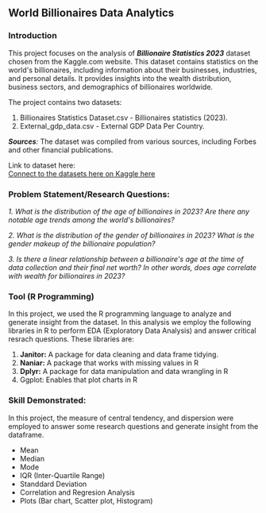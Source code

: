 ## World Billionaires Data Analytics

### Introduction
This project focuses on the analysis of _**Billionaire Statistics 2023**_ dataset chosen from the Kaggle.com website. This dataset contains statistics on the world's billionaires, including information about their businesses, industries, and personal details. It provides insights into the wealth distribution, business sectors, and demographics of billionaires worldwide.

The project contains two datasets:  
1. Billionaires Statistics Dataset.csv - Billionaires statistics (2023).  
2. External_gdp_data.csv - External GDP Data Per Country.

_**Sources**:_ The dataset was compiled from various sources, including Forbes and other financial publications.

Link to dataset here:  
[Connect to the datasets here on Kaggle here](https://www.kaggle.com/datasets/nelgiriyewithana/billionaires-statistics-dataset)


### Problem Statement/Research Questions:
 _1. What is the distribution of the age of billionaires in 2023? Are there any notable age trends among the world's billionaires?_  

 _2. What is the distribution of the gender of
billionaires in 2023? What is the gender makeup
of the billionaire population?_  

 _3. Is there a linear relationship between a billionaire's age at the time of data collection and their final net worth? In other words, does age correlate with wealth for billionaires in 2023?_

  ### Tool (R Programming)
  In this project, we used the R programming language to analyze and generate insight from the dataset. In this analysis we employ the following libraries in R to perform EDA (Exploratory Data Analysis) and answer critical resrach questions. These libraries are:  
  
  1. **Janitor:** A package for data cleaning and data frame tidying.
  2. **Naniar:** A package that works with missing values in R
  3. **Dplyr:** A package for data manipulation and data wrangling in R
  4. Ggplot: Enables that plot charts in R

  ### Skill Demonstrated: 
  In this project, the measure of central tendency, and dispersion were employed to answer some research questions and generate insight from the dataframe.
  * Mean
  * Median
  * Mode
  * IQR (Inter-Quartile Range)
  * Standdard Deviation
  * Correlation and Regresion Analysis
  * Plots (Bar chart, Scatter plot, Histogram)
  


